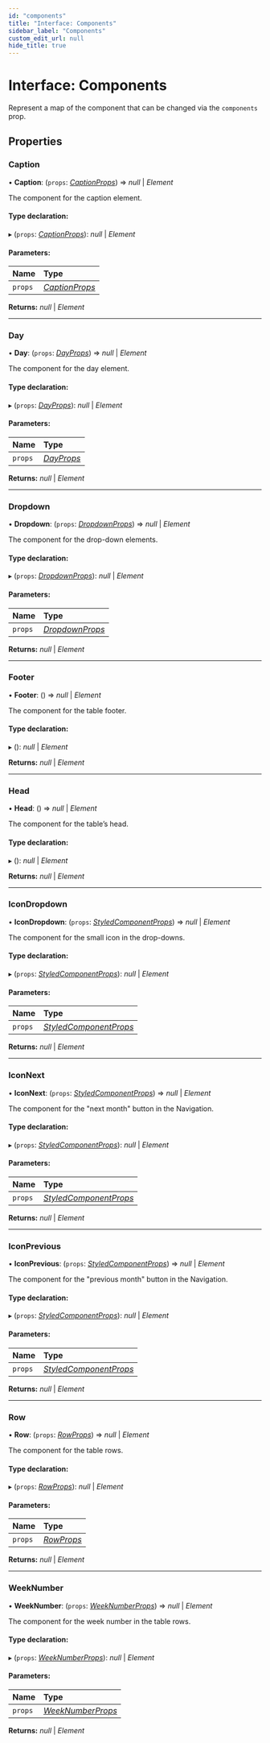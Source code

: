 ```yaml
---
id: "components"
title: "Interface: Components"
sidebar_label: "Components"
custom_edit_url: null
hide_title: true
---
```


# Interface: Components

Represent a map of the component that can be changed via the `components`
prop.

## Properties

### Caption

• **Caption**: (`props`: [*CaptionProps*](captionprops.md)) => *null* \| *Element*

The component for the caption element.

#### Type declaration:

▸ (`props`: [*CaptionProps*](captionprops.md)): *null* \| *Element*

#### Parameters:

Name | Type |
:------ | :------ |
`props` | [*CaptionProps*](captionprops.md) |

**Returns:** *null* \| *Element*

___

### Day

• **Day**: (`props`: [*DayProps*](dayprops.md)) => *null* \| *Element*

The component for the day element.

#### Type declaration:

▸ (`props`: [*DayProps*](dayprops.md)): *null* \| *Element*

#### Parameters:

Name | Type |
:------ | :------ |
`props` | [*DayProps*](dayprops.md) |

**Returns:** *null* \| *Element*

___

### Dropdown

• **Dropdown**: (`props`: [*DropdownProps*](dropdownprops.md)) => *null* \| *Element*

The component for the drop-down elements.

#### Type declaration:

▸ (`props`: [*DropdownProps*](dropdownprops.md)): *null* \| *Element*

#### Parameters:

Name | Type |
:------ | :------ |
`props` | [*DropdownProps*](dropdownprops.md) |

**Returns:** *null* \| *Element*

___

### Footer

• **Footer**: () => *null* \| *Element*

The component for the table footer.

#### Type declaration:

▸ (): *null* \| *Element*

**Returns:** *null* \| *Element*

___

### Head

• **Head**: () => *null* \| *Element*

The component for the table’s head.

#### Type declaration:

▸ (): *null* \| *Element*

**Returns:** *null* \| *Element*

___

### IconDropdown

• **IconDropdown**: (`props`: [*StyledComponentProps*](styledcomponentprops.md)) => *null* \| *Element*

The component for the small icon in the drop-downs.

#### Type declaration:

▸ (`props`: [*StyledComponentProps*](styledcomponentprops.md)): *null* \| *Element*

#### Parameters:

Name | Type |
:------ | :------ |
`props` | [*StyledComponentProps*](styledcomponentprops.md) |

**Returns:** *null* \| *Element*

___

### IconNext

• **IconNext**: (`props`: [*StyledComponentProps*](styledcomponentprops.md)) => *null* \| *Element*

The component for the "next month" button in the Navigation.

#### Type declaration:

▸ (`props`: [*StyledComponentProps*](styledcomponentprops.md)): *null* \| *Element*

#### Parameters:

Name | Type |
:------ | :------ |
`props` | [*StyledComponentProps*](styledcomponentprops.md) |

**Returns:** *null* \| *Element*

___

### IconPrevious

• **IconPrevious**: (`props`: [*StyledComponentProps*](styledcomponentprops.md)) => *null* \| *Element*

The component for the "previous month" button in the Navigation.

#### Type declaration:

▸ (`props`: [*StyledComponentProps*](styledcomponentprops.md)): *null* \| *Element*

#### Parameters:

Name | Type |
:------ | :------ |
`props` | [*StyledComponentProps*](styledcomponentprops.md) |

**Returns:** *null* \| *Element*

___

### Row

• **Row**: (`props`: [*RowProps*](rowprops.md)) => *null* \| *Element*

The component for the table rows.

#### Type declaration:

▸ (`props`: [*RowProps*](rowprops.md)): *null* \| *Element*

#### Parameters:

Name | Type |
:------ | :------ |
`props` | [*RowProps*](rowprops.md) |

**Returns:** *null* \| *Element*

___

### WeekNumber

• **WeekNumber**: (`props`: [*WeekNumberProps*](weeknumberprops.md)) => *null* \| *Element*

The component for the week number in the table rows.

#### Type declaration:

▸ (`props`: [*WeekNumberProps*](weeknumberprops.md)): *null* \| *Element*

#### Parameters:

Name | Type |
:------ | :------ |
`props` | [*WeekNumberProps*](weeknumberprops.md) |

**Returns:** *null* \| *Element*
